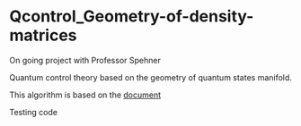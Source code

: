 # Qcontrol_Geometry-of-density-matrices
On going project with Professor Spehner 

Quantum control theory based on the geometry of quantum states manifold. 

This algorithm is based on the [document](https://doi.org/10.7764/tesisUC/FIS/59543)

Testing code